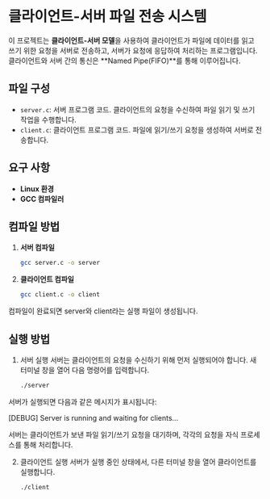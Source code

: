 # 클라이언트-서버 파일 전송 시스템

이 프로젝트는 **클라이언트-서버 모델**을 사용하여 클라이언트가 파일에 데이터를 읽고 쓰기 위한 요청을 서버로 전송하고, 서버가 요청에 응답하여 처리하는 프로그램입니다. 클라이언트와 서버 간의 통신은 **Named Pipe(FIFO)**를 통해 이루어집니다.

## 파일 구성

- `server.c`: 서버 프로그램 코드. 클라이언트의 요청을 수신하여 파일 읽기 및 쓰기 작업을 수행합니다.
- `client.c`: 클라이언트 프로그램 코드. 파일에 읽기/쓰기 요청을 생성하여 서버로 전송합니다.

## 요구 사항

- **Linux 환경**
- **GCC 컴파일러**

## 컴파일 방법

1. **서버 컴파일**

   ```bash
   gcc server.c -o server
2. **클라이언트 컴파일**
    ```bash
   gcc client.c -o client

컴파일이 완료되면 server와 client라는 실행 파일이 생성됩니다.


## 실행 방법

1. 서버 실행
서버는 클라이언트의 요청을 수신하기 위해 먼저 실행되어야 합니다. 새 터미널 창을 열어 다음 명령어를 입력합니다.

   ```bash
   ./server
   
서버가 실행되면 다음과 같은 메시지가 표시됩니다:

[DEBUG] Server is running and waiting for clients...

서버는 클라이언트가 보낸 파일 읽기/쓰기 요청을 대기하며, 각각의 요청을 자식 프로세스를 통해 처리합니다.

2. 클라이언트 실행
서버가 실행 중인 상태에서, 다른 터미널 창을 열어 클라이언트를 실행합니다.

   ```bash
   ./client
